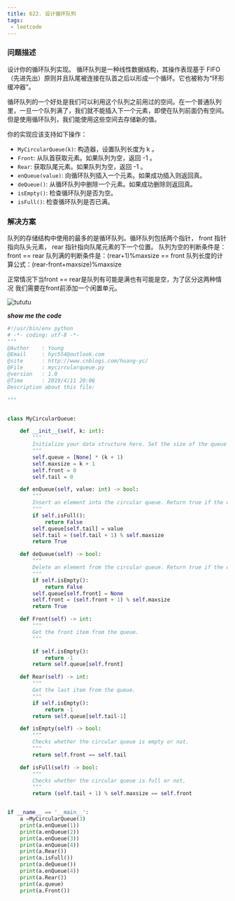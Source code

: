 ```yaml
---
title: 622. 设计循环队列
tags:
 - leetcode
---
```

### 问题描述

设计你的循环队列实现。 循环队列是一种线性数据结构，其操作表现基于 FIFO（先进先出）原则并且队尾被连接在队首之后以形成一个循环。它也被称为“环形缓冲器”。
<!-- more -->

循环队列的一个好处是我们可以利用这个队列之前用过的空间。在一个普通队列里，一旦一个队列满了，我们就不能插入下一个元素，即使在队列前面仍有空间。但是使用循环队列，我们能使用这些空间去存储新的值。

你的实现应该支持如下操作：

- `MyCircularQueue(k)`: 构造器，设置队列长度为 k 。
- `Front`: 从队首获取元素。如果队列为空，返回 -1 。
- `Rear`: 获取队尾元素。如果队列为空，返回 -1 。
- `enQueue(value)`: 向循环队列插入一个元素。如果成功插入则返回真。
- `deQueue()`: 从循环队列中删除一个元素。如果成功删除则返回真。
- `isEmpty()`: 检查循环队列是否为空。
- `isFull()`: 检查循环队列是否已满。

### 解决方案

队列的存储结构中使用的最多的是循环队列。循环队列包括两个指针， front 指针指向队头元素， rear 指针指向队尾元素的下一个位置。
队列为空的判断条件是：front == rear
队列满的判断条件是：(rear+1)%maxsize == front
队列长度的计算公式：(rear-front+maxsize)%maxsize

正常情况下当front == rear是队列有可能是满也有可能是空，为了区分这两种情况 我们需要在front前添加一个闲置单元。

![tututu](http://ww1.sinaimg.cn/large/d126accegy1g1z044bgxyj20li06bq41.jpg)

***show me the code***

``````python
#!/usr/bin/env python
# -*- coding: utf-8 -*-
"""
@Author    : Young
@Email     : hyc554@outlook.com
@site      : http://www.cnblogs.com/huang-yc/
@File      : mycircularqueue.py
@version   : 1.0
@Time      : 2019/4/11 20:06
Description about this file:

"""


class MyCircularQueue:

    def __init__(self, k: int):
        """
        Initialize your data structure here. Set the size of the queue to be k.
        """
        self.queue = [None] * (k + 1)
        self.maxsize = k + 1
        self.front = 0
        self.tail = 0

    def enQueue(self, value: int) -> bool:
        """
        Insert an element into the circular queue. Return true if the operation is successful.
        """
        if self.isFull():
            return False
        self.queue[self.tail] = value
        self.tail = (self.tail + 1) % self.maxsize
        return True

    def deQueue(self) -> bool:
        """
        Delete an element from the circular queue. Return true if the operation is successful.
        """
        if self.isEmpty():
            return False
        self.queue[self.front] = None
        self.front = (self.front + 1) % self.maxsize
        return True

    def Front(self) -> int:
        """
        Get the front item from the queue.
        """

        if self.isEmpty():
            return -1
        return self.queue[self.front]

    def Rear(self) -> int:
        """
        Get the last item from the queue.
        """
        if self.isEmpty():
            return -1
        return self.queue[self.tail-1]

    def isEmpty(self) -> bool:
        """
        Checks whether the circular queue is empty or not.
        """
        return self.front == self.tail

    def isFull(self) -> bool:
        """
        Checks whether the circular queue is full or not.
        """
        return (self.tail + 1) % self.maxsize == self.front


if __name__ == '__main__':
    a =MyCircularQueue(3)
    print(a.enQueue(1))
    print(a.enQueue(2))
    print(a.enQueue(3))
    print(a.enQueue(4))
    print(a.Rear())
    print(a.isFull())
    print(a.deQueue())
    print(a.enQueue(4))
    print(a.Rear())
    print(a.queue)
    print(a.Front())
``````
